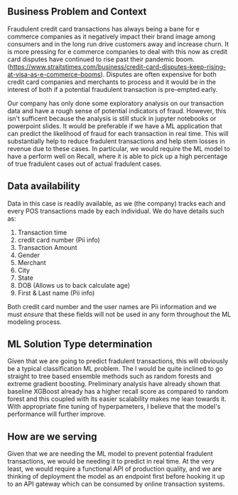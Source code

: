 ## Business Problem and Context
Fraudulent credit card transactions has always being a bane for e commerce companies as it negatively impact their brand image among consumers and in the long run drive customers away and increase churn. It is more pressing for e commerce companies to deal with this now as credit card disputes have continued to rise past their pandemic boom. (https://www.straitstimes.com/business/credit-card-disputes-keep-rising-at-visa-as-e-commerce-booms). Disputes are often expensive for both credit card companies and merchants to process and it would be in the interest of both if a potential fraudulent transaction is pre-empted early.

Our company has only done some exploratory analysis on our transaction data and have a rough sense of potential indicators of fraud. However, this isn't sufficent because the analysis is still stuck in jupyter notebooks or powerpoint slides. It would be preferable if we have a ML application that can predict the likelihood of fraud for each transaction in real time. This will substantially help to reduce fradulent transactions and help stem losses in revenue due to these cases. In particular, we would require the ML model to have a perform well on Recall, where it is able to pick up a high percentage of true fradulent cases out of actual fradulent cases.

## Data availability
Data in this case is readily available, as we (the company) tracks each and every POS transactions made by each individual. We do have details such as:
1) Transaction time
2) credit card number (Pii info)
3) Transaction Amount
4) Gender
5) Merchant
6) City
7) State
8) DOB (Allows us to back calculate age)
9) First & Last name (Pii info)

Both credit card number and the user names are Pii information and we must *ensure* that these fields will not be used in any form throughout the ML modeling process.

## ML Solution Type determination
Given that we are going to predict fradulent transactions, this will obviously be a typical classification ML problem.  The  I would be quite inclined to go straight to tree based ensemble methods such as random forests and extreme gradient boosting. Preliminary analysis have already shown that baseline XGBoost already has a higher recall score as compared to random forest and this coupled with its easier scalability makes me lean towards it. With appropriate fine tuning of hyperpameters, I believe that the model's performance will further improve.

## How are we serving
Given that we are needing the ML model to prevent potential fradulent transactions, we would be needing it to predict in real time. At the very least, we would require a functional API of production quality, and we are thinking of deployment the model as an endpoint first before hooking it up to an API gateway which can be consumed by online transaction systems.



